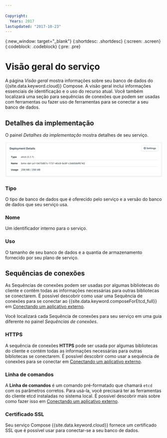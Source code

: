```yaml
---

Copyright:
  Years: 2017
lastupdated: "2017-10-23"
---
```


{:new_window: target="_blank"}
{:shortdesc: .shortdesc}
{:screen: .screen}
{:codeblock: .codeblock}
{:pre: .pre}

# Visão geral do serviço

A página _Visão geral_ mostra informações sobre seu banco de dados do {{site.data.keyword.cloud}} Compose. A visão geral inclui informações essenciais de identificação e o uso do recurso atual. Você também localizará uma seção para sequências de conexões que podem ser usadas com ferramentas ou fazer uso de ferramentas para se conectar a seu banco de dados.

## Detalhes da implementação

O painel _Detalhes da implementação_ mostra detalhes de seu serviço.

![Deployment Details](./images/etcd-deployment-details.png "A view of the Deployment Details panel")

### Tipo

O tipo de banco de dados que é oferecido pelo serviço e a versão do banco de dados que seu serviço usa.

### Nome

Um identificador interno para o serviço.

### Uso

O tamanho de seu banco de dados e a quantia de armazenamento fornecido por seu plano de serviço.


## Sequências de conexões

As Sequências de conexões podem ser usadas por algumas bibliotecas do cliente e contêm todas as informações necessárias para outras bibliotecas se conectarem. É possível descobrir como usar uma Sequência de conexões para se conectar ao {{site.data.keyword.composeForEtcd_full}} em [Conectando um aplicativo externo](./connecting-external.html).

Você localizará cada Sequência de conexões para seu serviço em uma guia diferente no painel _Sequências de conexões_.

### HTTPS

A sequência de conexões **HTTPS** pode ser usada por algumas bibliotecas do cliente e contém todas as informações necessárias para outras bibliotecas se conectarem. É possível descobrir como usar a sequência de conexões para se conectar em [Conectando um aplicativo externo](./connecting-external.html).

### Linha de comandos

A **Linha de comandos** é um comando pré-formatado que chamará `etcd` com os parâmetros corretos. Para usá-la, você precisará ter as ferramentas do cliente etcd instaladas no sistema local. É possível descobrir mais sobre como fazer isso em [Conectando um aplicativo externo](./connecting-external.html).

### Certificado SSL

Seu serviço Compose {{site.data.keyword.cloud}} fornece um certificado SSL que é possível usar para conectar-se a seu banco de dados.
